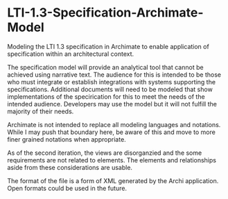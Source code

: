 # LTI-1.3-Specification-Archimate-Model
Modeling the LTI 1.3 specification in Archimate to enable application of specification within an architectural context.   

The specification model will provide an analytical tool that cannot be achieved using narrative text.  The audience for this is intended to be those who must integrate or establish integrations with systems supporting the specifications.  Additional documents will need to be modeled that show implementations of the specirication for this to meet the needs of the intended audience.  Developers may use the model but it will not fulfill the majority of their needs.

Archimate is not intended to replace all modeling languages and notations.  While I may push that boundary here, be aware of this and move to more finer grained notations when appropriate.

As of the second iteration, the views are disorganzied and the some requirements are not related to elements.  The elements and relationships aside from these considerations are usable.

The format of the file is a form of XML generated by the Archi application.  Open formats could be used in the future.
